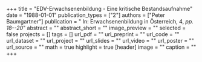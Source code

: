 +++
title = "EDV-Erwachsenenbildung - Eine kritische Bestandsaufnahme"
date = "1988-01-01"
publication_types = ["2"]
authors = ["Peter Baumgartner"]
publication = " In: Erwachsenenbildung in Österreich, 4, _pp. 18--20_"
abstract = ""
abstract_short = ""
image_preview = ""
selected = false
projects = []
tags = []
url_pdf = ""
url_preprint = ""
url_code = ""
url_dataset = ""
url_project = ""
url_slides = ""
url_video = ""
url_poster = ""
url_source = ""
math = true
highlight = true
[header]
image = ""
caption = ""
+++
